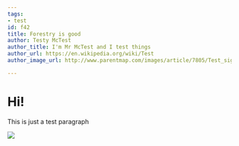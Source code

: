 ```yaml
---
tags:
- test
id: f42
title: Forestry is good
author: Testy McTest
author_title: I'm Mr McTest and I test things
author_url: https://en.wikipedia.org/wiki/Test
author_image_url: http://www.parentmap.com/images/article/7805/Test_sign.jpg

---
```

# Hi!

This is just a test paragraph

![](/img/2021_03_17_mac.jpg)